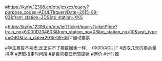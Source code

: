 #https://kyfw.12306.cn/otn/lcxxcx/query?purpose_codes=ADULT&queryDate=2015-09-03&from_station=ZDS&to_station=XKS

#https://kyfw.12306.cn/otn/leftTicket/queryTicketPrice?train_no=6i000D234803&from_station_no=08&to_station_no=10&seat_types=O6O&train_date=2015-09-06
#自动查票

#学生票暂不考虑,反正买不了票数据也一样.... 0X00/ADULT
#选取几天的票余量排序
#选取指定时间段
#是否需要显示软硬卧
#票价
#计时器